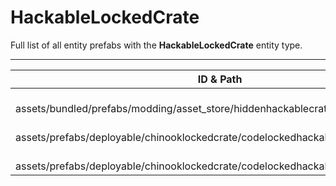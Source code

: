 # HackableLockedCrate
Full list of all <Badge type="warning" text="3"/> entity prefabs with the **HackableLockedCrate** entity type.

---
| ID & Path |
| --- |
| <Badge type="tip" text="3527151681"/> <br> assets/bundled/prefabs/modding/asset_store/hiddenhackablecrate.prefab |
| <Badge type="tip" text="209286362"/> <br> assets/prefabs/deployable/chinooklockedcrate/codelockedhackablecrate.prefab |
| <Badge type="tip" text="2043434947"/> <br> assets/prefabs/deployable/chinooklockedcrate/codelockedhackablecrate_oilrig.prefab |
